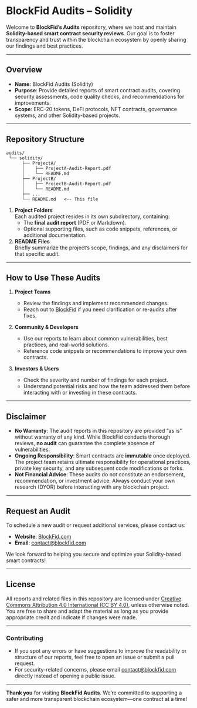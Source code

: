 # BlockFid Audits – Solidity

Welcome to **BlockFid’s Audits** repository, where we host and maintain **Solidity-based smart contract security reviews**. Our goal is to foster transparency and trust within the blockchain ecosystem by openly sharing our findings and best practices.

---

## Overview

- **Name**: BlockFid Audits (Solidity)  
- **Purpose**: Provide detailed reports of smart contract audits, covering security assessments, code quality checks, and recommendations for improvements.  
- **Scope**: ERC-20 tokens, DeFi protocols, NFT contracts, governance systems, and other Solidity-based projects.

---
## Repository Structure

```
audits/
 └── solidity/
      ├── ProjectA/
      │    ├── ProjectA-Audit-Report.pdf
      │    └── README.md
      ├── ProjectB/
      │    ├── ProjectB-Audit-Report.pdf
      │    └── README.md
      ├── ...
      └── README.md   <-- This file
```

1. **Project Folders**  
   Each audited project resides in its own subdirectory, containing:
   - The **final audit report** (PDF or Markdown).
   - Optional supporting files, such as code snippets, references, or additional documentation.
2. **README Files**  
   Briefly summarize the project’s scope, findings, and any disclaimers for that specific audit.

---

## How to Use These Audits

1. **Project Teams**  
   - Review the findings and implement recommended changes.  
   - Reach out to [BlockFid](mailto:contact@blockfid.com) if you need clarification or re-audits after fixes.

2. **Community & Developers**  
   - Use our reports to learn about common vulnerabilities, best practices, and real-world solutions.  
   - Reference code snippets or recommendations to improve your own contracts.

3. **Investors & Users**  
   - Check the severity and number of findings for each project.  
   - Understand potential risks and how the team addressed them before interacting with or investing in these contracts.

---

## Disclaimer

- **No Warranty**: The audit reports in this repository are provided “as is” without warranty of any kind. While BlockFid conducts thorough reviews, **no audit** can guarantee the complete absence of vulnerabilities.
- **Ongoing Responsibility**: Smart contracts are **immutable** once deployed. The project team retains ultimate responsibility for operational practices, private key security, and any subsequent code modifications or forks.
- **Not Financial Advice**: These audits do not constitute an endorsement, recommendation, or investment advice. Always conduct your own research (DYOR) before interacting with any blockchain project.

---

## Request an Audit

To schedule a new audit or request additional services, please contact us:

- **Website**: [BlockFid.com](https://BlockFid.com)  
- **Email**: [contact@blockfid.com](mailto:contact@blockfid.com)  

We look forward to helping you secure and optimize your Solidity-based smart contracts!

---

## License

All reports and related files in this repository are licensed under [Creative Commons Attribution 4.0 International (CC BY 4.0)](https://creativecommons.org/licenses/by/4.0/), unless otherwise noted. You are free to share and adapt the material as long as you provide appropriate credit and indicate if changes were made.

---

### Contributing

- If you spot any errors or have suggestions to improve the readability or structure of our reports, feel free to open an issue or submit a pull request.  
- For security-related concerns, please email [contact@blockfid.com](mailto:contact@blockfid.com) directly instead of opening a public issue.

---

**Thank you** for visiting **BlockFid Audits**. We’re committed to supporting a safer and more transparent blockchain ecosystem—one contract at a time!
